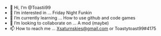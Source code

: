 - 👋 Hi, I’m @Toastii99
- 👀 I’m interested in ... Friday Night Funkin
- 🌱 I’m currently learning ... How to use github and code games
- 💞️ I’m looking to collaborate on ... A mod (maybe)
- 📫 How to reach me ... Xsaturnskies@gmail.com or Toastytoast99#4175

<!---
Toastii99/Toastii99 is a ✨ special ✨ repository because its `README.md` (this file) appears on your GitHub profile.
You can click the Preview link to take a look at your changes.
--->
